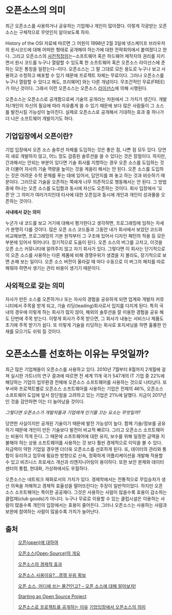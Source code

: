 오픈소스의 의미
=====
최근 오픈소스를 사용하거나 공유하는 기업체나 개인이 많아졌다. 이렇게 각광받는 오픈소스는 구체적으로 무엇인지 알아보도록 하자.

History of the OSI 자료에 따르면 그 어원이 1998년 2월 3일에 넷스케이프 브라우저의 원시코드에 대해 어떠한 형태로 공개해야 하는가에 대한 전략회의에서 붙여졌다고 한다. 그리고 오픈소스의 [사전적정의](https://ko.wikipedia.org/wiki/%EC%98%A4%ED%94%88_%EC%86%8C%EC%8A%A4)는─소프트웨어 혹은 하드웨어 제작자의 권리를 지키면서 원시 코드를 누구나 열람할 수 있도록 한 소프트웨어 혹은 오픈소스 라이선스에 준하는 모든 통칭을 일컫는다─이다. 오픈소스는 그 말 그대로 모든 용도로 누구나 보고 사용하고 수정하고 배포할 수 있기 때문에 프로젝트 자체는 무료이다. 그러나 오픈소스를 누구나 열람할 수 있다고 해도, 프리웨어[1](#footnote_1) 와는 다른 개념이다. 무조건적인 무료(FREE)가 아닌 것이다. 그래서 이런 오픈소스는 오픈소스 [라이선스](https://olis.or.kr/license/licenseGuide.do)에 의해 시행된다.

오픈소스는 오픈소스로 공개함으로써 기술의 공개라는 차원에서 그 가치가 생긴다. 개발자/개인이 자신의 필요에 따라 자유롭게 쓸 수 있기 때문에 보다 많은 사람들이 그 소스를 발전시킬 가능성이 높아진다. 실제로 오픈소스로 공개해서 기대하는 효과 중 하나가 더 나은 소프트웨어 개발이기도 하다.


**기업입장에서 오픈이란?**
----

기업 입장에서 오픈 소스 솔루션 자체를 도입하는 것은 좋은 점, 나쁜 점 모두 있다. 당연히 새로 개발하지 않고, 어느 정도 검증된 솔루션을 쓸 수 있다는 것은 장점이다. 하지만, 간과해서는 안되는 부분이 있다면 기술 회사를 지향하는 경우 오픈 소스를 도입하는 것과 더불어 자사의 기술 역량을 높이는 것을 게을리 해서는 안 된다. 오픈 소스를 도입하는 것은 어려운 수학 문제를 푸는 데에 있어서, 답안지를 펴 놓고 하는 것과 비슷하기 때문이다. 그러므로 기술을 오픈하는 쪽에게 너무 의존적으로 행동해서는 안 된다. 그 방법 중에 하나는 오픈 소스를 도입함과 동시에 자신도 오픈하는 것이다. 회사 입장에서 ‘오픈’은 그 의미가 여러가지인데 타사에 대한 오픈임과 동시에 개인과 개인이 성과물을 오픈하는 것이다.

**사내에서 갖는 의미**

누군가 내 코드를 보고 거기에 대해서 평가한다고 생각하면, 프로그래밍에 임하는 자세가 분명히 다를 것이다. 많은 오픈 소스 코드들과 그동안 내가 회사에서 보았던 코드와 비교해보면, 프로그래밍의 기본 원칙부터 그 구조에 있어서 디자인 패턴의 적용 등 모든 부분에 있어서 뛰어나다.
장기적으로 도움이 된다. 오픈 소스의 버그를 고치고, 이것을 오픈 소스 커뮤니티에 알려주지 않고 자기 회사가 있다. 그렇다면 이 회사는 단기적으로 이 오픈 소스를 사용하는 다른 제품에 비해 경쟁우위가 생겼을 지 몰라도, 장기적으로 보면 손해 보는 일이다. 오픈 소스 버전이 올라갈 때 마다 수동으로 이 버그의 패치를 따로 해줘야 하면서 생기는 관리 비용이 생기기 때문이다.

**사외적으로 갖는 의미**
----

자사가 만든 소스를 오픈하거나 또는 자사의 경험을 공유하게 되면 업계와 개발자 커뮤니티에서 주목을 받게 되고, 기술 리딩(leading)회사로서 입지를 다지게 된다. 특히 국내의 경우에 이렇게 하는 회사가 많지 않아, 해외의 솔루션을 잘 이용한 경험을 공유 해도 단번에 주목 받는다. 이렇게 회사가 주목 받으면, 그 회사가 내놓는 서비스나 제품도 초기에 주목 받기가 쉽다. 또 이렇게 기술을 리딩하는 회사로 포지셔닝을 하면 훌륭한 인재를 모으기도 쉬워 질 것이다.

오픈소스를 선호하는 이유는 무엇일까?
====
최근 많은 기업체들이 오픈소스를 사용하고 있다. 2010년 7월부터 8월까지 2개월에 걸쳐 실시한 가트너의 연구 결과에 따르면 전 세계 11개 국가 547개의 IT 기업 중 22%에 해당하는 기업이 업무환경 전체에 오픈소스 소프트웨어를 사용하는 것으로 나타났다. 또 부서와 프로젝트별로 오픈소스 소프트웨어를 사용하는 기업은 전체의 46%, 오픈소스 소프트웨어 도입에 앞서 장단점을 고려하고 있는 기업은 21%에 달했다. 지금이 2017년인 것을 감안하면 이는 더 늘어났을 것이다.

*그렇다면 오픈소스가 개발자들과 기업에게 인기를 끄는 요소는 무엇일까?*

당연한 사실이지만 공개된 기술이기 때문에 발전 가능성이 높다. 함께 기술/정보를 공유하기 때문에 개인이 만든 기술보다 발전이 비교적 빠르다.
그리고 오픈소스 소프트웨어는 비용이 적게 든다. 그 때문에 소프트웨어에 대한 유지, 보수를 위해 일정한 금액을 지불해야 하는 상용 소프트웨어를 사용하는 것 보다 훨씬 경제적으로 이익을 볼 수 있다. 자금력이 약한 기업일 경우엔 더더욱 오픈소스를 선호하게 된다. 또, 데이터의 관리와 통합이 유리하고 업무에 필요한 방향으로 신속, 정확하게 어플리케이션을 개발해 적용할 수 있고 비즈니스 프로세스 개선과 리엔지니어링이 용이하다. 또한 보안 문제와 데이터 센터의 통합, 현대화, 가상화에서도 우월하다.

오픈소스는 네트워크 재화로서의 가치가 있다. 경제학에서는 전통적으로 무임승차가 생산 의욕을 저해하고 경제적 효율성을 떨어뜨린다는 주장이 일반적이었다. 하지만 오픈 소스 소프트웨어는 특이한 공공재다. 그것은 사용하는 사람이 많을수록 효용이 감소하는 클럽재(club goods)가 아니다. 누구나 무료로 이용할 수 있는 클럽시설은 이용하는 사람이 많을수록 개인의 입장에서는 효용이 줄어든다. 그러나 오픈소스는 사용하는 사람과 보완에 참여하는 사람이 많을수록 가치가 늘어난다.


**출처**
----
>[오픈(open)에 대하여](https://ppassa.wordpress.com/2012/02/12/be-open/)
>
>[오픈소스(Open-Source)의 개요](http://itnp.kr/roller/home/entry/%EC%98%A4%ED%94%88%EC%86%8C%EC%8A%A4_open_source_%EA%B0%9C%EC%9A%94)
>
>[오픈소스의 경제적 효과](http://www.itfind.or.kr/UWZIN/file32198-%EC%98%A4%ED%94%88%20%EC%86%8C%EC%8A%A4%EC%9D%98%20%EA%B2%BD%EC%A0%9C%EC%A0%81%20%ED%9A%A8%EA%B3%BC.pdf)
>
>[오픈소스 사용이유?…경쟁 우위 확보](http://www.bloter.net/archives/48966)
>
>[오픈 소스, 어디에 쓰는 물건인고? – 오픈 소스에 대해 알아보자!](http://yoon-talk.tistory.com/114)
>
>[Starting an Open Source Project](https://opensource.guide/starting-a-project/#what-does-open-source-mean)
>
>[오픈소스로 프로젝트를 공개하는 이유](https://naver.github.io/OpenSourceGuide/book/OpenYourProject/starting-an-open-source-project.html)
>[기업입장에서 오픈소스의 의미](https://ppassa.wordpress.com/2012/02/12/be-open/)

